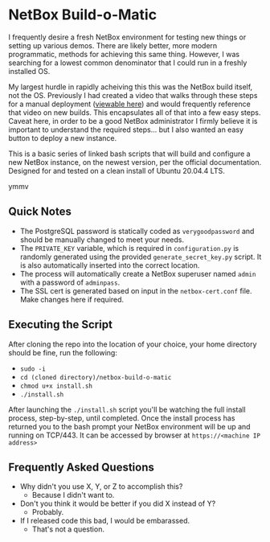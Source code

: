 # NetBox Build-o-Matic
I frequently desire a fresh NetBox environment for testing new things or setting up various demos.  There are likely better, more modern programmatic, methods for achieving this same thing.  However, I was searching for a lowest common denominator that I could run in a freshly installed OS.  

My largest hurdle in rapidly acheiving this this was the NetBox build itself, not the OS.  Previously I had created a video that walks through these steps for a manual deployment ([viewable here](https://www.youtube.com/watch?v=Z5zhIiUKrBI)) and would frequently reference that video on new builds.  This encapsulates all of that into a few easy steps.  Caveat here, in order to be a good NetBox administrator I firmly believe it is important to understand the required steps... but I also wanted an easy button to deploy a new instance.

This is a basic series of linked bash scripts that will build and configure a new NetBox instance, on the newest version, per the official documentation.  Designed for and tested on a clean install of Ubuntu 20.04.4 LTS.

ymmv

## Quick Notes

 - The PostgreSQL password is statically coded as `verygoodpassword` and should be manually changed to meet your needs. 
 - The `PRIVATE_KEY` variable, which is required in `configuration.py` is randomly generated using the provided `generate_secret_key.py` script.  It is also automatically inserted into the correct location.  
 - The process will automatically create a NetBox superuser named `admin` with a password of `adminpass`.
 - The SSL cert is generated based on input in the `netbox-cert.conf` file.  Make changes here if required.  


## Executing the Script
After cloning the repo into the location of your choice, your home directory should be fine, run the following:

 - `sudo -i`
 - `cd (cloned directory)/netbox-build-o-matic`
 - `chmod u+x install.sh`
 - `./install.sh`

After launching the `./install.sh` script you'll be watching the full install process, step-by-step, until completed.  Once the install process has returned you to the bash prompt your NetBox environment will be up and running on TCP/443.  It can be accessed by browser at `https://<machine IP address>`

## Frequently Asked Questions

- Why didn't you use X, Y, or Z to accomplish this?
  - Because I didn't want to.
- Don't you think it would be better if you did X instead of Y?
  - Probably.
- If I released code this bad, I would be embarassed.
  - That's not a question. 

